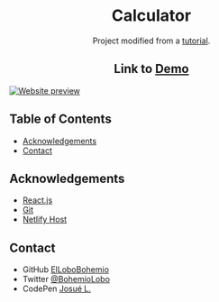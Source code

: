<h1 align="center">Calculator</h1>

<div align="center">
  Project modified from a <a href="https://www.youtube.com/watch?v=efhYDA8Hsk4" target="_blank">tutorial</a>.
</div>

<h2 align="center">Link to <a href="https://nifty-ramanujan-23aa8a.netlify.app/" target="_blank">Demo</a></h2>

<a href="https://nifty-ramanujan-23aa8a.netlify.app/" target="_blank"><img src="https://i.postimg.cc/Kj6qq2BV/ASD.png" alt="Website preview"></a>

## Table of Contents

- [Acknowledgements](#acknowledgements)
- [Contact](#contact)

## Acknowledgements

- [React.js](https://es.reactjs.org/)
- [Git](https://git-scm.com/)
- [Netlify Host](https://www.netlify.com/)

## Contact

- GitHub [ElLoboBohemio](https://{github.com/ElLoboBohemio})
- Twitter [@BohemioLobo](https://{twitter.com/BohemioLobo})
- CodePen [Josué L.](https://{codepen.io/bohemiolobo})
